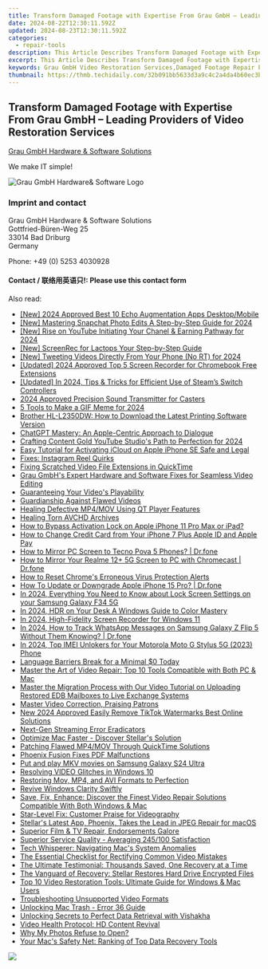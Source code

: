 ```yaml
---
title: Transform Damaged Footage with Expertise From Grau GmbH – Leading Providers of Video Restoration Services
date: 2024-08-22T12:30:11.592Z
updated: 2024-08-23T12:30:11.592Z
categories:
  - repair-tools
description: This Article Describes Transform Damaged Footage with Expertise From Grau GmbH – Leading Providers of Video Restoration Services
excerpt: This Article Describes Transform Damaged Footage with Expertise From Grau GmbH – Leading Providers of Video Restoration Services
keywords: Grau GmbH Video Restoration Services,Damaged Footage Repair Professionals,Video Restoration Experts,Professional Video Footage Recovery,Expert Video Restoration Techniques,Top-Rated Footage Repair,HD Video Recovery Solutions
thumbnail: https://thmb.techidaily.com/32b091bb5633d3a9c4c2a4da4b60ec3b4374fdb769db4d47d5b0ac420926fc16.jpg
---
```


## Transform Damaged Footage with Expertise From Grau GmbH – Leading Providers of Video Restoration Services

[Grau GmbH Hardware & Software Solutions](https://main.grauonline.de/)

We make IT simple!

![Grau GmbH Hardware& Software Logo](https://main.grauonline.de/wp-content/uploads/2021/05/output-onlinepngtools.png)

### Imprint and contact

 Grau GmbH Hardware & Software Solutions  
 Gottfried-Büren-Weg 25  
 33014 Bad Driburg  
 Germany

Phone: +49 (0) 5253 4030928

#### Contact / 联络用英语只!: Please use this contact form

<ins class="adsbygoogle"
     style="display:block"
     data-ad-format="autorelaxed"
     data-ad-client="ca-pub-7571918770474297"
     data-ad-slot="1223367746"></ins>



<ins class="adsbygoogle"
     style="display:block"
     data-ad-client="ca-pub-7571918770474297"
     data-ad-slot="8358498916"
     data-ad-format="auto"
     data-full-width-responsive="true"></ins>



<span class="atpl-alsoreadstyle">Also read:</span>
<div><ul>
<li><a href="https://youtube-web.techidaily.com/024-approved-best-10-echo-augmentation-apps-desktopmobile/"><u>[New] 2024 Approved  Best 10 Echo Augmentation Apps  Desktop/Mobile</u></a></li>
<li><a href="https://snapchat-videos.techidaily.com/new-mastering-snapchat-photo-edits-a-step-by-step-guide-for-2024/"><u>[New] Mastering Snapchat Photo Edits  A Step-by-Step Guide for 2024</u></a></li>
<li><a href="https://youtube-lab.techidaily.com/ise-on-youtube-initiating-your-chanel-and-earning-pathway-for-2024/"><u>[New] Rise on YouTube  Initiating Your Chanel & Earning Pathway for 2024</u></a></li>
<li><a href="https://screen-activity-recording.techidaily.com/new-screenrec-for-lactops-your-step-by-step-guide/"><u>[New] ScreenRec for Lactops  Your Step-by-Step Guide</u></a></li>
<li><a href="https://twitter-videos.techidaily.com/new-tweeting-videos-directly-from-your-phone-no-rt-for-2024/"><u>[New] Tweeting Videos Directly From Your Phone (No RT) for 2024</u></a></li>
<li><a href="https://desktop-recording.techidaily.com/updated-2024-approved-top-5-screen-recorder-for-chromebook-free-extensions/"><u>[Updated] 2024 Approved  Top 5 Screen Recorder for Chromebook Free Extensions</u></a></li>
<li><a href="https://screen-mirroring-recording.techidaily.com/updated-in-2024-tips-and-tricks-for-efficient-use-of-steams-switch-controllers/"><u>[Updated] In 2024, Tips & Tricks for Efficient Use of Steam’s Switch Controllers</u></a></li>
<li><a href="https://fox-helps.techidaily.com/2024-approved-precision-sound-transmitter-for-casters/"><u>2024 Approved  Precision Sound Transmitter for Casters</u></a></li>
<li><a href="https://vp-tips.techidaily.com/5-tools-to-make-a-gif-meme-for-2024/"><u>5 Tools to Make a GIF Meme for 2024</u></a></li>
<li><a href="https://hardware-help.techidaily.com/brother-hl-l2350dw-how-to-download-the-latest-printing-software-version/"><u>Brother HL-L2350DW: How to Download the Latest Printing Software Version</u></a></li>
<li><a href="https://tech-haven.techidaily.com/chatgpt-mastery-an-apple-centric-approach-to-dialogue/"><u>ChatGPT Mastery: An Apple-Centric Approach to Dialogue</u></a></li>
<li><a href="https://youtube-videos.techidaily.com/crafting-content-gold-youtube-studios-path-to-perfection-for-2024/"><u>Crafting Content Gold  YouTube Studio's Path to Perfection for 2024</u></a></li>
<li><a href="https://activate-lock.techidaily.com/easy-tutorial-for-activating-icloud-on-apple-iphone-se-safe-and-legal-by-drfone-ios/"><u>Easy Tutorial for Activating iCloud on Apple iPhone SE Safe and Legal</u></a></li>
<li><a href="https://data-wizards.techidaily.com/fixes-instagram-reel-quirks/"><u>Fixes: Instagram Reel Quirks</u></a></li>
<li><a href="https://data-wizards.techidaily.com/fixing-scratched-video-file-extensions-in-quicktime/"><u>Fixing Scratched Video File Extensions in QuickTime</u></a></li>
<li><a href="https://data-wizards.techidaily.com/grau-gmbhs-expert-hardware-and-software-fixes-for-seamless-video-editing/"><u>Grau GmbH's Expert Hardware and Software Fixes for Seamless Video Editing</u></a></li>
<li><a href="https://data-wizards.techidaily.com/guaranteeing-your-videos-playability/"><u>Guaranteeing Your Video's Playability</u></a></li>
<li><a href="https://data-wizards.techidaily.com/guardianship-against-flawed-videos/"><u>Guardianship Against Flawed Videos</u></a></li>
<li><a href="https://data-wizards.techidaily.com/healing-defective-mp4mov-using-qt-player-features/"><u>Healing Defective MP4/MOV Using QT Player Features</u></a></li>
<li><a href="https://data-wizards.techidaily.com/healing-torn-avchd-archives/"><u>Healing Torn AVCHD Archives</u></a></li>
<li><a href="https://activate-lock.techidaily.com/how-to-bypass-activation-lock-on-apple-iphone-11-pro-max-or-ipad-by-drfone-ios/"><u>How to Bypass Activation Lock on Apple iPhone 11 Pro Max or iPad?</u></a></li>
<li><a href="https://apple-account.techidaily.com/how-to-change-credit-card-from-your-iphone-7-plus-apple-id-and-apple-pay-by-drfone-ios/"><u>How to Change Credit Card from Your iPhone 7 Plus Apple ID and Apple Pay</u></a></li>
<li><a href="https://screen-mirror.techidaily.com/how-to-mirror-pc-screen-to-tecno-pova-5-phones-drfone-by-drfone-android/"><u>How to Mirror PC Screen to Tecno Pova 5 Phones? | Dr.fone</u></a></li>
<li><a href="https://screen-mirror.techidaily.com/how-to-mirror-your-realme-12plus-5g-screen-to-pc-with-chromecast-drfone-by-drfone-android/"><u>How to Mirror Your Realme 12+ 5G Screen to PC with Chromecast | Dr.fone</u></a></li>
<li><a href="https://win11.techidaily.com/how-to-reset-chromes-erroneous-virus-protection-alerts/"><u>How to Reset Chrome's Erroneous Virus Protection Alerts</u></a></li>
<li><a href="https://techidaily.com/how-to-update-or-downgrade-apple-iphone-15-pro-drfone-by-drfone-ios-system-repair-ios-system-repair/"><u>How To Update or Downgrade Apple iPhone 15 Pro? | Dr.fone</u></a></li>
<li><a href="https://android-unlock.techidaily.com/in-2024-everything-you-need-to-know-about-lock-screen-settings-on-your-samsung-galaxy-f34-5g-by-drfone-android/"><u>In 2024, Everything You Need to Know about Lock Screen Settings on your Samsung Galaxy F34 5G</u></a></li>
<li><a href="https://fox-direct.techidaily.com/in-2024-hdr-on-your-desk-a-windows-guide-to-color-mastery/"><u>In 2024, HDR on Your Desk  A Windows Guide to Color Mastery</u></a></li>
<li><a href="https://video-capture.techidaily.com/in-2024-high-fidelity-screen-recorder-for-windows-11/"><u>In 2024, High-Fidelity Screen Recorder for Windows 11</u></a></li>
<li><a href="https://android-location-track.techidaily.com/in-2024-how-to-track-whatsapp-messages-on-samsung-galaxy-z-flip-5-without-them-knowing-drfone-by-drfone-virtual-android/"><u>In 2024, How to Track WhatsApp Messages on Samsung Galaxy Z Flip 5 Without Them Knowing? | Dr.fone</u></a></li>
<li><a href="https://sim-unlock.techidaily.com/in-2024-top-imei-unlokers-for-your-motorola-moto-g-stylus-5g-2023-phone-by-drfone-android/"><u>In 2024, Top IMEI Unlokers for Your Motorola Moto G Stylus 5G (2023) Phone</u></a></li>
<li><a href="https://mondly-stories.techidaily.com/language-barriers-break-for-a-minimal-0-today/"><u>Language Barriers Break for a Minimal $0 Today</u></a></li>
<li><a href="https://data-wizards.techidaily.com/master-the-art-of-video-repair-top-10-tools-compatible-with-both-pc-and-mac/"><u>Master the Art of Video Repair: Top 10 Tools Compatible with Both PC & Mac</u></a></li>
<li><a href="https://data-wizards.techidaily.com/master-the-migration-process-with-our-video-tutorial-on-uploading-restored-edb-mailboxes-to-live-exchange-systems/"><u>Master the Migration Process with Our Video Tutorial on Uploading Restored EDB Mailboxes to Live Exchange Systems</u></a></li>
<li><a href="https://data-wizards.techidaily.com/master-video-correction-praising-patrons/"><u>Master Video Correction, Praising Patrons</u></a></li>
<li><a href="https://ai-video-tools.techidaily.com/new-2024-approved-easily-remove-tiktok-watermarks-best-online-solutions/"><u>New 2024 Approved Easily Remove TikTok Watermarks Best Online Solutions</u></a></li>
<li><a href="https://data-wizards.techidaily.com/next-gen-streaming-error-eradicators/"><u>Next-Gen Streaming Error Eradicators</u></a></li>
<li><a href="https://data-wizards.techidaily.com/optimize-mac-faster-discover-stellars-solution/"><u>Optimize Mac Faster - Discover Stellar's Solution</u></a></li>
<li><a href="https://data-wizards.techidaily.com/patching-flawed-mp4mov-through-quicktime-solutions/"><u>Patching Flawed MP4/MOV Through QuickTime Solutions</u></a></li>
<li><a href="https://data-wizards.techidaily.com/phoenix-fusion-fixes-pdf-malfunctions/"><u>Phoenix Fusion Fixes PDF Malfunctions</u></a></li>
<li><a href="https://review-topics.techidaily.com/put-and-play-mkv-movies-on-samsung-galaxy-s24-ultra-by-aiseesoft-video-converter-play-mkv-on-android/"><u>Put and play MKV movies on Samsung Galaxy S24 Ultra</u></a></li>
<li><a href="https://data-wizards.techidaily.com/resolving-video-glitches-in-windows-10/"><u>Resolving VIDEO Glitches in Windows 10</u></a></li>
<li><a href="https://data-wizards.techidaily.com/restoring-mov-mp4-and-avi-formats-to-perfection/"><u>Restoring Mov, MP4, and AVI Formats to Perfection</u></a></li>
<li><a href="https://network-issues.techidaily.com/revive-windows-clarity-swiftly/"><u>Revive Windows Clarity Swiftly</u></a></li>
<li><a href="https://data-wizards.techidaily.com/save-fix-enhance-discover-the-finest-video-repair-solutions-compatible-with-both-windows-and-mac/"><u>Save, Fix, Enhance: Discover the Finest Video Repair Solutions Compatible With Both Windows & Mac</u></a></li>
<li><a href="https://data-wizards.techidaily.com/star-level-fix-customer-praise-for-videography/"><u>Star-Level Fix: Customer Praise for Videography</u></a></li>
<li><a href="https://data-wizards.techidaily.com/stellars-latest-app-phoenix-takes-the-lead-in-jpeg-repair-for-macos/"><u>Stellar's Latest App, Phoenix, Takes the Lead in JPEG Repair for macOS</u></a></li>
<li><a href="https://data-wizards.techidaily.com/superior-film-and-tv-repair-endorsements-galore/"><u>Superior Film & TV Repair, Endorsements Galore</u></a></li>
<li><a href="https://data-wizards.techidaily.com/superior-service-quality-averaging-245100-satisfaction/"><u>Superior Service Quality - Averaging 245/100 Satisfaction</u></a></li>
<li><a href="https://data-wizards.techidaily.com/tech-whisperer-navigating-macs-system-anomalies/"><u>Tech Whisperer: Navigating Mac's System Anomalies</u></a></li>
<li><a href="https://data-wizards.techidaily.com/the-essential-checklist-for-rectifying-common-video-mistakes/"><u>The Essential Checklist for Rectifying Common Video Mistakes</u></a></li>
<li><a href="https://data-wizards.techidaily.com/the-ultimate-testimonial-thousands-saved-one-recovery-at-a-time/"><u>The Ultimate Testimonial: Thousands Saved, One Recovery at a Time</u></a></li>
<li><a href="https://data-wizards.techidaily.com/the-vanguard-of-recovery-stellar-restores-hard-drive-encrypted-files/"><u>The Vanguard of Recovery: Stellar Restores Hard Drive Encrypted Files</u></a></li>
<li><a href="https://data-wizards.techidaily.com/top-10-video-restoration-tools-ultimate-guide-for-windows-and-mac-users/"><u>Top 10 Video Restoration Tools: Ultimate Guide for Windows & Mac Users</u></a></li>
<li><a href="https://data-wizards.techidaily.com/troubleshooting-unsupported-video-formats/"><u>Troubleshooting Unsupported Video Formats</u></a></li>
<li><a href="https://data-wizards.techidaily.com/unlocking-mac-trash-error-36-guide/"><u>Unlocking Mac Trash - Error 36 Guide</u></a></li>
<li><a href="https://data-wizards.techidaily.com/unlocking-secrets-to-perfect-data-retrieval-with-vishakha/"><u>Unlocking Secrets to Perfect Data Retrieval with Vishakha</u></a></li>
<li><a href="https://data-wizards.techidaily.com/video-health-protocol-hd-content-revival/"><u>Video Health Protocol: HD Content Revival</u></a></li>
<li><a href="https://data-wizards.techidaily.com/why-my-photos-refuse-to-open/"><u>Why My Photos Refuse to Open?</u></a></li>
<li><a href="https://data-wizards.techidaily.com/your-macs-safety-net-ranking-of-top-data-recovery-tools/"><u>Your Mac's Safety Net: Ranking of Top Data Recovery Tools</u></a></li>
</ul></div>

<!-- affiliate ads begin -->
<a href="https://store.revouninstaller.com/order/checkout.php?PRODS=28010250&QTY=1&AFFILIATE=108875&CART=1"><img src="https://secure.avangate.com/images/merchant/4282ec8de8c9be897e7aff4aa231b1a4/336__280a.jpg" border="0"></a>
<!-- affiliate ads end -->